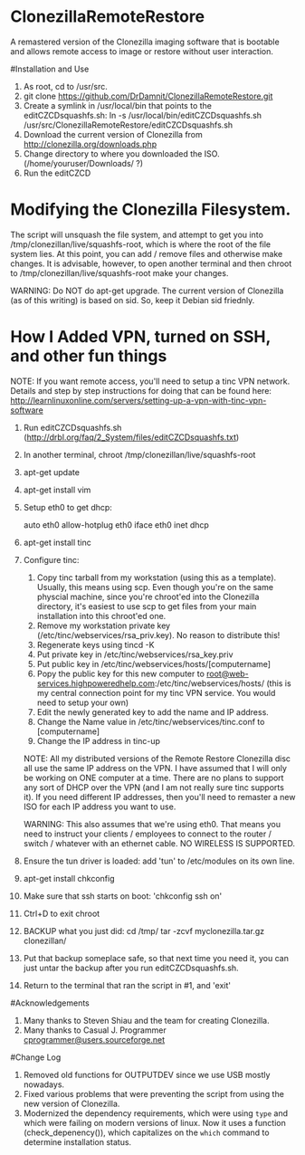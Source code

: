 # ClonezillaRemoteRestore
A remastered version of the Clonezilla imaging software that is bootable and allows remote access to image or restore without user interaction.

#Installation and Use

1. As root, cd to /usr/src.
1. git clone https://github.com/DrDamnit/ClonezillaRemoteRestore.git
1. Create a symlink in /usr/local/bin that points to the editCZCDsquashfs.sh: ln -s /usr/local/bin/editCZCDsquashfs.sh /usr/src/ClonezillaRemoteRestore/editCZCDsquashfs.sh
1. Download the current version of Clonezilla from http://clonezilla.org/downloads.php
1. Change directory to where you downloaded the ISO. (/home/youruser/Downloads/ ?)
1. Run the editCZCD

# Modifying the Clonezilla Filesystem.

The script will unsquash the file system, and attempt to get you into /tmp/clonezillan/live/squashfs-root, which is where the root of the file system lies. At this point, you can add / remove files and otherwise make changes. It is advisable, however, to open another terminal and then chroot to /tmp/clonezillan/live/squashfs-root make your changes.

WARNING: Do NOT do apt-get upgrade. The current version of Clonezilla (as of this writing) is based on sid. So, keep it Debian sid friednly. 

# How I Added VPN, turned on SSH, and other fun things

NOTE: If you want remote access, you'll need to setup a tinc VPN network. Details and step by step instructions for doing that can be found here: http://learnlinuxonline.com/servers/setting-up-a-vpn-with-tinc-vpn-software

1. Run editCZCDsquashfs.sh (http://drbl.org/faq/2_System/files/editCZCDsquashfs.txt)
2. In another terminal, chroot /tmp/clonezillan/live/squashfs-root
3. apt-get update
4. apt-get install vim
5. Setup eth0 to get dhcp:

	auto eth0
	allow-hotplug eth0
	iface eth0 inet dhcp

6. apt-get install tinc
7. Configure tinc:

	1. Copy tinc tarball from my workstation (using this as a template). Usually, this means using scp. Even though you're on the same physcial machine, since you're chroot'ed into the Clonezilla directory, it's easiest to use scp to get files from your main installation into this chroot'ed one.
	2. Remove my workstation private key (/etc/tinc/webservices/rsa_priv.key). No reason to distribute this!
	3. Regenerate keys using tincd -K
	4. Put private key in /etc/tinc/webservices/rsa_key.priv
	5. Put public key in /etc/tinc/webservices/hosts/[computername]
	6. Popy the public key for this new computer to root@web-services.highpoweredhelp.com:/etc/tinc/webservices/hosts/ (this is my central connection point for my tinc VPN service. You would need to setup your own)
	7. Edit the newly generated key to add the name and IP address. 
	8. Change the Name value in /etc/tinc/webservices/tinc.conf to [computername]
	9. Change the IP address in tinc-up

	NOTE: All my distributed versions of the Remote Restore Clonezilla disc all use the same IP address on the VPN. I have assumed that I will only be working on ONE computer at a time. There are no plans to support any sort of DHCP over the VPN (and I am not really sure tinc supports it). If you need different IP addresses, then you'll need to remaster a new ISO for each IP address you want to use.

	WARNING: This also assumes that we're using eth0. That means you need to instruct your clients / employees to connect to the router / switch / whatever with an ethernet cable. NO WIRELESS IS SUPPORTED.

8. Ensure the tun driver is loaded: add 'tun' to /etc/modules on its own line.
9. apt-get install chkconfig
10. Make sure that ssh starts on boot: 'chkconfig ssh on'
11. Ctrl+D to exit chroot
12. BACKUP what you just did:
	cd /tmp/
	tar -zcvf myclonezilla.tar.gz clonezillan/
13. Put that backup someplace safe, so that next time you need it, you can just untar the backup after you run editCZCDsquashfs.sh.
14. Return to the terminal that ran the script in #1, and 'exit'

#Acknowledgements
1. Many thanks to Steven Shiau <steven _at_ nchc org tw> and the team for creating Clonezilla.
2. Many thanks to Casual J. Programmer <cprogrammer@users.sourceforge.net>

#Change Log

1. Removed old functions for OUTPUTDEV since we use USB mostly nowadays.
2. Fixed various problems that were preventing the script from using the new version of Clonezilla.
3. Modernized the dependency requirements, which were using `type` and which were failing on modern versions of linux. Now it uses a function (check_depenency()), which capitalizes on the `which` command to determine installation status.